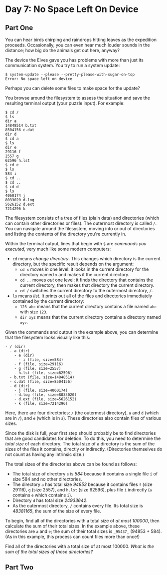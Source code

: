 # Day 7: No Space Left On Device

## Part One

You can hear birds chirping and raindrops hitting leaves as the expedition proceeds. Occasionally, you can even hear much louder sounds in the distance; how big do the animals get out here, anyway?

The device the Elves gave you has problems with more than just its communication system. You try to run a system update:

    $ system-update --please --pretty-please-with-sugar-on-top
    Error: No space left on device
    

Perhaps you can delete some files to make space for the update?

You browse around the filesystem to assess the situation and save the resulting terminal output (your puzzle input). For example:

    $ cd /
    $ ls
    dir a
    14848514 b.txt
    8504156 c.dat
    dir d
    $ cd a
    $ ls
    dir e
    29116 f
    2557 g
    62596 h.lst
    $ cd e
    $ ls
    584 i
    $ cd ..
    $ cd ..
    $ cd d
    $ ls
    4060174 j
    8033020 d.log
    5626152 d.ext
    7214296 k
    

The filesystem consists of a tree of files (plain data) and directories (which can contain other directories or files). The outermost directory is called `/`. You can navigate around the filesystem, moving into or out of directories and listing the contents of the directory you're currently in.

Within the terminal output, lines that begin with `$` are _commands you executed_, very much like some modern computers:

*   `cd` means _change directory_. This changes which directory is the current directory, but the specific result depends on the argument:
    *   `cd x` moves _in_ one level: it looks in the current directory for the directory named `x` and makes it the current directory.
    *   `cd ..` moves _out_ one level: it finds the directory that contains the current directory, then makes that directory the current directory.
    *   `cd /` switches the current directory to the outermost directory, `/`.
*   `ls` means _list_. It prints out all of the files and directories immediately contained by the current directory:
    *   `123 abc` means that the current directory contains a file named `abc` with size `123`.
    *   `dir xyz` means that the current directory contains a directory named `xyz`.

Given the commands and output in the example above, you can determine that the filesystem looks visually like this:

    - / (dir)
      - a (dir)
        - e (dir)
          - i (file, size=584)
        - f (file, size=29116)
        - g (file, size=2557)
        - h.lst (file, size=62596)
      - b.txt (file, size=14848514)
      - c.dat (file, size=8504156)
      - d (dir)
        - j (file, size=4060174)
        - d.log (file, size=8033020)
        - d.ext (file, size=5626152)
        - k (file, size=7214296)
    

Here, there are four directories: `/` (the outermost directory), `a` and `d` (which are in `/`), and `e` (which is in `a`). These directories also contain files of various sizes.

Since the disk is full, your first step should probably be to find directories that are good candidates for deletion. To do this, you need to determine the _total size_ of each directory. The total size of a directory is the sum of the sizes of the files it contains, directly or indirectly. (Directories themselves do not count as having any intrinsic size.)

The total sizes of the directories above can be found as follows:

*   The total size of directory `e` is _584_ because it contains a single file `i` of size 584 and no other directories.
*   The directory `a` has total size _94853_ because it contains files `f` (size 29116), `g` (size 2557), and `h.lst` (size 62596), plus file `i` indirectly (`a` contains `e` which contains `i`).
*   Directory `d` has total size _24933642_.
*   As the outermost directory, `/` contains every file. Its total size is _48381165_, the sum of the size of every file.

To begin, find all of the directories with a total size of _at most 100000_, then calculate the sum of their total sizes. In the example above, these directories are `a` and `e`; the sum of their total sizes is `_95437_` (94853 + 584). (As in this example, this process can count files more than once!)

Find all of the directories with a total size of at most 100000. _What is the sum of the total sizes of those directories?_

## Part Two
